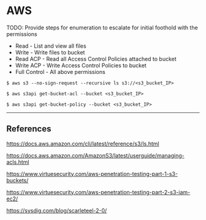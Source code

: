 # AWS

TODO: Provide steps for enumeration to escalate for initial foothold with the permissions

- Read - List and view all files
- Write - Write files to bucket
- Read ACP - Read all Access Control Policies attached to bucket
- Write ACP - Write Access Control Policies to bucket
- Full Control - All above permissions

```
$ aws s3 --no-sign-request --recursive ls s3://<s3_bucket_IP>
```

```
$ aws s3api get-bucket-acl --bucket <s3_bucket_IP>

$ aws s3api get-bucket-policy --bucket <s3_bucket_IP>
```

---
## References

https://docs.aws.amazon.com/cli/latest/reference/s3/ls.html

https://docs.aws.amazon.com/AmazonS3/latest/userguide/managing-acls.html

https://www.virtuesecurity.com/aws-penetration-testing-part-1-s3-buckets/

https://www.virtuesecurity.com/aws-penetration-testing-part-2-s3-iam-ec2/

https://sysdig.com/blog/scarleteel-2-0/